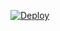 

[![Deploy](https://www.herokucdn.com/deploy/button.png)](https://dashboard.heroku.com/new?template=https://github.com/YfsreBgjdu/VFRS-1VEY)

